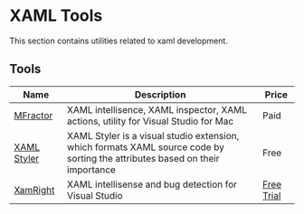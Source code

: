 # XAML Tools

This section contains utilities related to xaml development.

## Tools

Name | Description | Price
---- | ----------- | -----
[MFractor](https://www.mfractor.com/) | XAML intellisence, XAML inspector, XAML actions, utility for Visual Studio for Mac | Paid
[XAML Styler](https://marketplace.visualstudio.com/items?itemName=TeamXavalon.XAMLStyler) | XAML Styler is a visual studio extension, which formats XAML source code by sorting the attributes based on their importance | Free
[XamRight](https://www.criticalhittech.com/xamright/) | XAML intellisense and bug detection for Visual Studio | [Free Trial](https://criticalhittech.com/xamright/)
